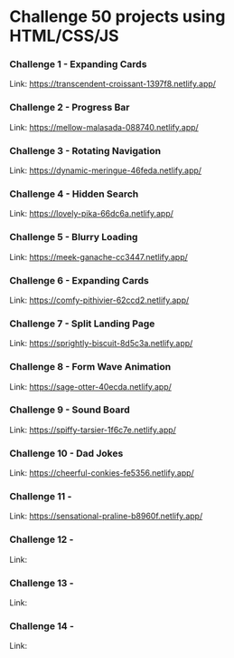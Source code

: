 # Challenge 50 projects using HTML/CSS/JS

### Challenge 1 - Expanding Cards
Link: https://transcendent-croissant-1397f8.netlify.app/

### Challenge 2 - Progress Bar
Link: https://mellow-malasada-088740.netlify.app/

### Challenge 3 - Rotating Navigation
Link: https://dynamic-meringue-46feda.netlify.app/

### Challenge 4 - Hidden Search
Link: https://lovely-pika-66dc6a.netlify.app/

### Challenge 5 - Blurry Loading
Link: https://meek-ganache-cc3447.netlify.app/

### Challenge 6 - Expanding Cards
Link: https://comfy-pithivier-62ccd2.netlify.app/

### Challenge 7 - Split Landing Page
Link: https://sprightly-biscuit-8d5c3a.netlify.app/

### Challenge 8 - Form Wave Animation
Link: https://sage-otter-40ecda.netlify.app/

### Challenge 9 - Sound Board
Link: https://spiffy-tarsier-1f6c7e.netlify.app/

### Challenge 10 - Dad Jokes
Link: https://cheerful-conkies-fe5356.netlify.app/

### Challenge 11 - 
Link: https://sensational-praline-b8960f.netlify.app/

### Challenge 12 - 
Link: 

### Challenge 13 - 
Link: 

### Challenge 14 - 
Link: 



